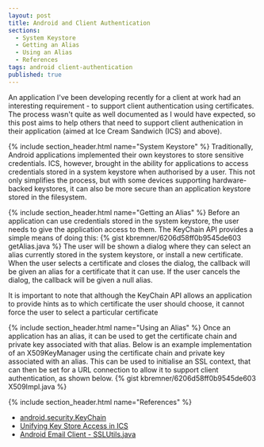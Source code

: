 ```yaml
---
layout: post
title: Android and Client Authentication
sections: 
  - System Keystore
  - Getting an Alias
  - Using an Alias
  - References
tags: android client-authentication
published: true
---
```


An application I've been developing recently for a client at work had an interesting requirement - to support client authentication using certificates. The process wasn't quite as well documented as I would have expected, so this post aims to help others that need to support client authenication in their application (aimed at Ice Cream Sandwich (ICS) and above).

{% include section_header.html name="System Keystore" %}
Traditionally, Android applications implemented their own keystores to store sensitive credentials. ICS, however, brought in the ability for applications to access credentials stored in a system keystore when authorised by a user. This not only simplifies the process, but with some devices supporting hardware-backed keystores, it can also be more secure than an application keystore stored in the filesystem.

{% include section_header.html name="Getting an Alias" %}
Before an application can use credentials stored in the system keystore, the user needs to give the application access to them. The KeyChain API provides a simple means of doing this:
{% gist kbremner/6206d58ff0b9545de603 getAlias.java %}
The user will be shown a dialog where they can select an alias currently stored in the system keystore, or install a new certificate. When the user selects a certificate and closes the dialog, the callback will be given an alias for a certificate that it can use. If the user cancels the dialog, the callback will be given a null alias.

<div class="alert alert-warning">
It is important to note that although the KeyChain API allows an application to provide hints as to which certificate the user should choose, it cannot force the user to select a particular certificate
</div>

{% include section_header.html name="Using an Alias" %}
Once an application has an alias, it can be used to get the certificate chain and private key associated with that alias. Below is an example implementation of an X509KeyManager using the certificate chain and private key associated with an alias. This can be used to initialise an SSL context, that can then be set for a URL connection to allow it to support client authentication, as shown below.
{% gist kbremner/6206d58ff0b9545de603 X509Impl.java %}

{% include section_header.html name="References" %}
* [android.security.KeyChain](https://developer.android.com/reference/android/security/KeyChain.html)
* [Unifying Key Store Access in ICS](http://android-developers.blogspot.co.uk/2012/03/unifying-key-store-access-in-ics.html)
* [Android Email Client - SSLUtils.java](https://github.com/android/platform_packages_apps_email/blob/master/emailcommon/src/com/android/emailcommon/utility/SSLUtils.java)
